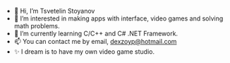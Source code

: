 - 👋 Hi, I’m Tsvetelin Stoyanov
- 👀 I’m interested in making apps with interface, video games and solving math problems.
- 🌱 I’m currently learning C/C++ and C# .NET Framework.
- 📫 You can contact me by email, dexzoyp@hotmail.com
- ✨ I dream is to have my own video game studio.

<!---
dexzoyp/dexzoyp is a ✨ special ✨ repository because its `README.md` (this file) appears on your GitHub profile.
You can click the Preview link to take a look at your changes.
--->
